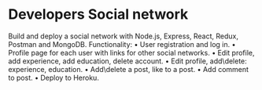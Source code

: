 # Developers Social network
Build and deploy a social network with Node.js, Express, React, Redux, Postman and MongoDB.
Functionality:
 • User registration and log in.
 • Profile page for each user with links for other social networks.
 • Edit profile, add experience, add education, delete account.
 • Edit profile, add\delete: experience, education.
 • Add\delete a post, like to a post.
 • Add comment to post.
 • Deploy to Heroku.
